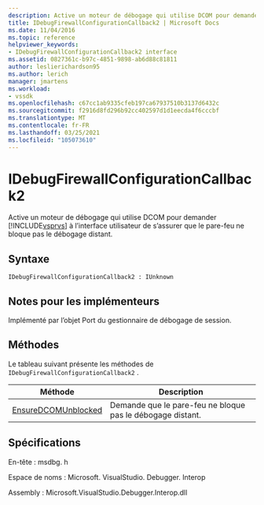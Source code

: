 ```yaml
---
description: Active un moteur de débogage qui utilise DCOM pour demander à l’interface utilisateur de Visual Studio de s’assurer que le pare-feu ne bloque pas le débogage distant.
title: IDebugFirewallConfigurationCallback2 | Microsoft Docs
ms.date: 11/04/2016
ms.topic: reference
helpviewer_keywords:
- IDebugFirewallConfigurationCallback2 interface
ms.assetid: 0827361c-b97c-4851-9898-ab6d88c81811
author: leslierichardson95
ms.author: lerich
manager: jmartens
ms.workload:
- vssdk
ms.openlocfilehash: c67cc1ab9335cfeb197ca67937510b3137d6432c
ms.sourcegitcommit: f2916d8fd296b92cc402597d1d1eecda4f6cccbf
ms.translationtype: MT
ms.contentlocale: fr-FR
ms.lasthandoff: 03/25/2021
ms.locfileid: "105073610"
---
```

# <a name="idebugfirewallconfigurationcallback2"></a>IDebugFirewallConfigurationCallback2
Active un moteur de débogage qui utilise DCOM pour demander [!INCLUDE[vsprvs](../../../code-quality/includes/vsprvs_md.md)] à l’interface utilisateur de s’assurer que le pare-feu ne bloque pas le débogage distant.

## <a name="syntax"></a>Syntaxe

```
IDebugFirewallConfigurationCallback2 : IUnknown
```

## <a name="notes-for-implementers"></a>Notes pour les implémenteurs
 Implémenté par l’objet Port du gestionnaire de débogage de session.

## <a name="methods"></a>Méthodes
 Le tableau suivant présente les méthodes de `IDebugFirewallConfigurationCallback2` .

|Méthode|Description|
|------------|-----------------|
|[EnsureDCOMUnblocked](../../../extensibility/debugger/reference/idebugfirewallconfigurationcallback2-ensuredcomunblocked.md)|Demande que le pare-feu ne bloque pas le débogage distant.|

## <a name="requirements"></a>Spécifications
 En-tête : msdbg. h

 Espace de noms : Microsoft. VisualStudio. Debugger. Interop

 Assembly : Microsoft.VisualStudio.Debugger.Interop.dll
